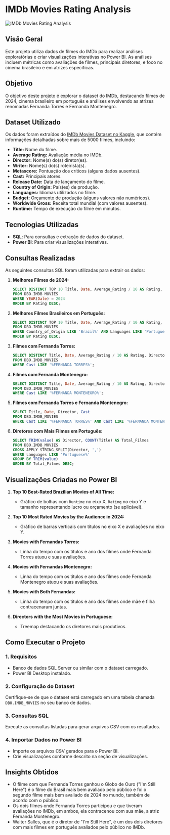 # IMDb Movies Rating Analysis

![IMDb Movies Rating Analysis](https://github.com/user-attachments/assets/473a6b50-9894-4eec-a558-1ee6fe48bad2)

## **Visão Geral**
Este projeto utiliza dados de filmes do IMDb para realizar análises exploratórias e criar visualizações interativas no Power BI. As análises incluem métricas como avaliações de filmes, principais diretores, e foco no cinema brasileiro e em atrizes específicas.

## **Objetivo**
O objetivo deste projeto é explorar o dataset do IMDb, destacando filmes de 2024, cinema brasileiro em português e análises envolvendo as atrizes renomadas Fernanda Torres e Fernanda Montenegro.

## **Dataset Utilizado**

Os dados foram extraídos do [IMDb Movies Dataset no Kaggle](https://www.kaggle.com/datasets/hetbabariya/imdb-movies-data-collection-5000-records/data), que contém informações detalhadas sobre mais de 5000 filmes, incluindo:

- **Title:** Nome do filme.
- **Average Rating:** Avaliação média no IMDb.
- **Director:** Nome(s) do(s) diretor(es).
- **Writer:** Nome(s) do(s) roteirista(s).
- **Metascore:** Pontuação dos críticos (alguns dados ausentes).
- **Cast:** Principais atores.
- **Release Date:** Data de lançamento do filme.
- **Country of Origin:** País(es) de produção.
- **Languages:** Idiomas utilizados no filme.
- **Budget:** Orçamento de produção (alguns valores não numéricos).
- **Worldwide Gross:** Receita total mundial (com valores ausentes).
- **Runtime:** Tempo de execução do filme em minutos.


## **Tecnologias Utilizadas**
- **SQL**: Para consultas e extração de dados do dataset.
- **Power BI**: Para criar visualizações interativas.

## **Consultas Realizadas**
As seguintes consultas SQL foram utilizadas para extrair os dados:

1. **Melhores Filmes de 2024:**
   ```sql
   SELECT DISTINCT TOP 10 Title, Date, Average_Rating / 10 AS Rating, Director, Cast, Country_of_Origin, Languages, Runtime
   FROM DBO.IMDB_MOVIES
   WHERE YEAR(Date) = 2024
   ORDER BY Rating DESC;
   ```

2. **Melhores Filmes Brasileiros em Português:**
   ```sql
   SELECT DISTINCT TOP 10 Title, Date, Average_Rating / 10 AS Rating, Director, Cast, Country_of_Origin, Languages, Runtime
   FROM DBO.IMDB_MOVIES
   WHERE Country_of_Origin LIKE 'Brazil%' AND Languages LIKE 'Portuguese%'
   ORDER BY Rating DESC;
   ```

3. **Filmes com Fernanda Torres:**
   ```sql
   SELECT DISTINCT Title, Date, Average_Rating / 10 AS Rating, Director, Cast
   FROM DBO.IMDB_MOVIES
   WHERE Cast LIKE '%FERNANDA TORRES%';
   ```

4. **Filmes com Fernanda Montenegro:**
   ```sql
   SELECT DISTINCT Title, Date, Average_Rating / 10 AS Rating, Director, Cast
   FROM DBO.IMDB_MOVIES
   WHERE Cast LIKE '%FERNANDA MONTENEGRO%';
   ```

5. **Filmes com Fernanda Torres e Fernanda Montenegro:**
   ```sql
   SELECT Title, Date, Director, Cast
   FROM DBO.IMDB_MOVIES
   WHERE Cast LIKE '%FERNANDA TORRES%' AND Cast LIKE '%FERNANDA MONTENEGRO%';
   ```

6. **Diretores com Mais Filmes em Português:**
   ```sql
   SELECT TRIM(value) AS Director, COUNT(Title) AS Total_Filmes
   FROM DBO.IMDB_MOVIES
   CROSS APPLY STRING_SPLIT(Director, ',')
   WHERE Languages LIKE 'Portuguese%'
   GROUP BY TRIM(value)
   ORDER BY Total_Filmes DESC;
   ```

## **Visualizações Criadas no Power BI**

1. **Top 10 Best-Rated Brazilian Movies of All Time:**
   - Gráfico de bolhas com `Runtime` no eixo X, `Rating` no eixo Y e tamanho representando lucro ou orçamento (se aplicável).
    
2. **Top 10 Most Rated Movies by the Audience in 2024:**
   - Gráfico de barras verticais com títulos no eixo X e avaliações no eixo Y.

3. **Movies with Fernandas Torres:**
   - Linha do tempo com os títulos e ano dos filmes onde Fernanda Torres atuou e suas avaliações.

4. **Movies with Fernandas Montenegro:**
   - Linha do tempo com os títulos e ano dos filmes onde Fernanda Montenegro atuou e suas avaliações.

5. **Movies with Both Fernandas:**
   - Linha do tempo com os títulos e ano dos filmes onde mãe e filha contracenaram juntas.

4. **Directors with the Most Movies in Portuguese:**
   - Treemap destacando os diretores mais produtivos.

## **Como Executar o Projeto**

### **1. Requisitos**
- Banco de dados SQL Server ou similar com o dataset carregado.
- Power BI Desktop instalado.

### **2. Configuração do Dataset**
Certifique-se de que o dataset está carregado em uma tabela chamada `DBO.IMDB_MOVIES` no seu banco de dados.

### **3. Consultas SQL**
Execute as consultas listadas para gerar arquivos CSV com os resultados.

### **4. Importar Dados no Power BI**
- Importe os arquivos CSV gerados para o Power BI.
- Crie visualizações conforme descrito na seção de visualizações.

## **Insights Obtidos**

- O filme com que Fernanda Torres ganhou o Globo de Ouro ("I'm Still Here") é o filme do Brasil mais bem avaliado pelo público e foi o segundo filme mais bem avaliado de 2024 no mundo, também de acordo com o público.
- Os dois filmes onde Fernanda Torres participou e que tiveram avaliações no IMDb, em ambos, ela contracenou com sua mãe, a atriz Fernanda Montenegro.
- Walter Salles, que é o diretor de "I'm Still Here", é um dos dois diretores com mais filmes em português avaliados pelo público no IMDb.

